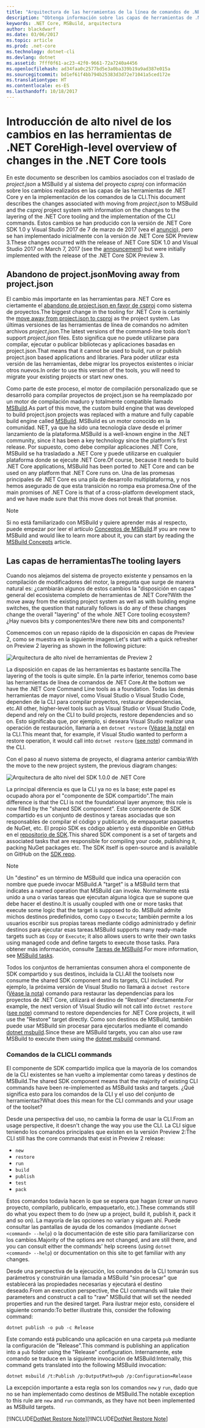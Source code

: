 ```yaml
---
title: "Arquitectura de las herramientas de la línea de comandos de .NET Core"
description: "Obtenga información sobre las capas de herramientas de .NET Core y sobre lo que ha cambiado en versiones recientes."
keywords: .NET Core, MSBuild, arquitectura
author: blackdwarf
ms.date: 03/06/2017
ms.topic: article
ms.prod: .net-core
ms.technology: dotnet-cli
ms.devlang: dotnet
ms.assetid: 7fff0f61-ac23-42f0-9661-72a7240a4456
ms.openlocfilehash: ad34faa0c2577bd5e3a0ba339b19a9ad387e015a
ms.sourcegitcommit: bd1ef61f4bb794b25383d3d72e71041a5ced172e
ms.translationtype: HT
ms.contentlocale: es-ES
ms.lasthandoff: 10/18/2017
---
```

# <a name="high-level-overview-of-changes-in-the-net-core-tools"></a><span data-ttu-id="a4e1c-104">Introducción de alto nivel de los cambios en las herramientas de .NET Core</span><span class="sxs-lookup"><span data-stu-id="a4e1c-104">High-level overview of changes in the .NET Core tools</span></span>

<span data-ttu-id="a4e1c-105">En este documento se describen los cambios asociados con el traslado de *project.json* a MSBuild y al sistema del proyecto *csproj* con información sobre los cambios realizados en las capas de las herramientas de .NET Core y en la implementación de los comandos de la CLI.</span><span class="sxs-lookup"><span data-stu-id="a4e1c-105">This document describes the changes associated with moving from *project.json* to MSBuild and the *csproj* project system with information on the changes to the layering of the .NET Core tooling and the implementation of the CLI commands.</span></span> <span data-ttu-id="a4e1c-106">Estos cambios se han producido con la versión de .NET Core SDK 1.0 y Visual Studio 2017 de 7 de marzo de 2017 (vea el [anuncio](https://blogs.msdn.microsoft.com/dotnet/2017/03/07/announcing-net-core-tools-1-0/)), pero se han implementado inicialmente con la versión de .NET Core SDK Preview 3.</span><span class="sxs-lookup"><span data-stu-id="a4e1c-106">These changes occurred with the release of .NET Core SDK 1.0 and Visual Studio 2017 on March 7, 2017 (see the [announcement](https://blogs.msdn.microsoft.com/dotnet/2017/03/07/announcing-net-core-tools-1-0/)) but were initially implemented with the release of the .NET Core SDK Preview 3.</span></span>

## <a name="moving-away-from-projectjson"></a><span data-ttu-id="a4e1c-107">Abandono de project.json</span><span class="sxs-lookup"><span data-stu-id="a4e1c-107">Moving away from project.json</span></span>
<span data-ttu-id="a4e1c-108">El cambio más importante en las herramientas para .NET Core es ciertamente el [abandono de project.json en favor de csproj](https://blogs.msdn.microsoft.com/dotnet/2016/05/23/changes-to-project-json/) como sistema de proyectos.</span><span class="sxs-lookup"><span data-stu-id="a4e1c-108">The biggest change in the tooling for .NET Core is certainly the [move away from project.json to csproj](https://blogs.msdn.microsoft.com/dotnet/2016/05/23/changes-to-project-json/) as the project system.</span></span> <span data-ttu-id="a4e1c-109">Las últimas versiones de las herramientas de línea de comandos no admiten archivos *project.json*.</span><span class="sxs-lookup"><span data-stu-id="a4e1c-109">The latest versions of the command-line tools don't support *project.json* files.</span></span> <span data-ttu-id="a4e1c-110">Esto significa que no puede utilizarse para compilar, ejecutar o publicar bibliotecas y aplicaciones basadas en project.json.</span><span class="sxs-lookup"><span data-stu-id="a4e1c-110">That means that it cannot be used to build, run or publish project.json based applications and libraries.</span></span> <span data-ttu-id="a4e1c-111">Para poder utilizar esta versión de las herramientas, debe migrar los proyectos existentes o iniciar otros nuevos.</span><span class="sxs-lookup"><span data-stu-id="a4e1c-111">In order to use this version of the tools, you will need to migrate your existing projects or start new ones.</span></span> 

<span data-ttu-id="a4e1c-112">Como parte de este proceso, el motor de compilación personalizado que se desarrolló para compilar proyectos de project.json se ha reemplazado por un motor de compilación maduro y totalmente compatible llamado [MSBuild](https://github.com/Microsoft/msbuild).</span><span class="sxs-lookup"><span data-stu-id="a4e1c-112">As part of this move, the custom build engine that was developed to build project.json projects was replaced with a mature and fully capable build engine called [MSBuild](https://github.com/Microsoft/msbuild).</span></span> <span data-ttu-id="a4e1c-113">MSBuild es un motor conocido en la comunidad. NET, ya que ha sido una tecnología clave desde el primer lanzamiento de la plataforma.</span><span class="sxs-lookup"><span data-stu-id="a4e1c-113">MSBuild is a well-known engine in the .NET community, since it has been a key technology since the platform's first release.</span></span> <span data-ttu-id="a4e1c-114">Por supuesto, como debe compilar aplicaciones .NET Core, MSBuild se ha trasladado a .NET Core y puede utilizarse en cualquier plataforma donde se ejecute .NET Core.</span><span class="sxs-lookup"><span data-stu-id="a4e1c-114">Of course, because it needs to build .NET Core applications, MSBuild has been ported to .NET Core and can be used on any platform that .NET Core runs on.</span></span> <span data-ttu-id="a4e1c-115">Una de las promesas principales de .NET Core es una pila de desarrollo multiplataforma, y nos hemos asegurado de que esta transición no rompa esa promesa.</span><span class="sxs-lookup"><span data-stu-id="a4e1c-115">One of the main promises of .NET Core is that of a cross-platform development stack, and we have made sure that this move does not break that promise.</span></span>

> [!NOTE]
> <span data-ttu-id="a4e1c-116">Si no está familiarizado con MSBuild y quiere aprender más al respecto, puede empezar por leer el artículo [Conceptos de MSBuild](/visualstudio/msbuild/msbuild-concepts).</span><span class="sxs-lookup"><span data-stu-id="a4e1c-116">If you are new to MSBuild and would like to learn more about it, you can start by reading the [MSBuild Concepts](/visualstudio/msbuild/msbuild-concepts) article.</span></span> 

## <a name="the-tooling-layers"></a><span data-ttu-id="a4e1c-117">Las capas de herramientas</span><span class="sxs-lookup"><span data-stu-id="a4e1c-117">The tooling layers</span></span>
<span data-ttu-id="a4e1c-118">Cuando nos alejamos del sistema de proyecto existente y pensamos en la compilación de modificadores del motor, la pregunta que surge de manera natural es: ¿cambiarán algunos de estos cambios la "disposición en capas" general del ecosistema completo de herramientas de .NET Core?</span><span class="sxs-lookup"><span data-stu-id="a4e1c-118">With the move away from the existing project system as well as with building engine switches, the question that naturally follows is do any of these changes change the overall "layering" of the whole .NET Core tooling ecosystem?</span></span> <span data-ttu-id="a4e1c-119">¿Hay nuevos bits y componentes?</span><span class="sxs-lookup"><span data-stu-id="a4e1c-119">Are there new bits and components?</span></span>

<span data-ttu-id="a4e1c-120">Comencemos con un repaso rápido de la disposición en capas de Preview 2, como se muestra en la siguiente imagen:</span><span class="sxs-lookup"><span data-stu-id="a4e1c-120">Let's start with a quick refresher on Preview 2 layering as shown in the following picture:</span></span>

![Arquitectura de alto nivel de herramientas de Preview 2](media/cli-msbuild-architecture/p2-arch.png)

<span data-ttu-id="a4e1c-122">La disposición en capas de las herramientas es bastante sencilla.</span><span class="sxs-lookup"><span data-stu-id="a4e1c-122">The layering of the tools is quite simple.</span></span> <span data-ttu-id="a4e1c-123">En la parte inferior, tenemos como base las herramientas de línea de comandos de .NET Core.</span><span class="sxs-lookup"><span data-stu-id="a4e1c-123">At the bottom we have the .NET Core Command Line tools as a foundation.</span></span> <span data-ttu-id="a4e1c-124">Todas las demás herramientas de mayor nivel, como Visual Studio o Visual Studio Code, dependen de la CLI para compilar proyectos, restaurar dependencias, etc.</span><span class="sxs-lookup"><span data-stu-id="a4e1c-124">All other, higher-level tools such as Visual Studio or Visual Studio Code, depend and rely on the CLI to build projects, restore dependencies and so on.</span></span> <span data-ttu-id="a4e1c-125">Esto significaba que, por ejemplo, si deseara Visual Studio realizar una operación de restauración, llamaría a en `dotnet restore` ([Véase la nota](#dotnet-restore-note)) en la CLI.</span><span class="sxs-lookup"><span data-stu-id="a4e1c-125">This meant that, for example, if Visual Studio wanted to perform a restore operation, it would call into `dotnet restore` ([see note](#dotnet-restore-note)) command in the CLI.</span></span> 

<span data-ttu-id="a4e1c-126">Con el paso al nuevo sistema de proyecto, el diagrama anterior cambia:</span><span class="sxs-lookup"><span data-stu-id="a4e1c-126">With the move to the new project system, the previous diagram changes:</span></span> 

![Arquitectura de alto nivel del SDK 1.0.0 de .NET Core](media/cli-msbuild-architecture/p3-arch.png)

<span data-ttu-id="a4e1c-128">La principal diferencia es que la CLI ya no es la base; este papel es ocupado ahora por el "componente de SDK compartido".</span><span class="sxs-lookup"><span data-stu-id="a4e1c-128">The main difference is that the CLI is not the foundational layer anymore; this role is now filled by the "shared SDK component".</span></span> <span data-ttu-id="a4e1c-129">Este componente de SDK compartido es un conjunto de destinos y tareas asociadas que son responsables de compilar el código y publicarlo, de empaquetar paquetes de NuGet, etc. El propio SDK es código abierto y está disponible en GitHub en el [repositorio de SDK](https://github.com/dotnet/sdk).</span><span class="sxs-lookup"><span data-stu-id="a4e1c-129">This shared SDK component is a set of targets and associated tasks that are responsible for compiling your code, publishing it, packing NuGet packages etc. The SDK itself is open-source and is available on GitHub on the [SDK repo](https://github.com/dotnet/sdk).</span></span> 

> [!NOTE]
> <span data-ttu-id="a4e1c-130">Un "destino" es un término de MSBuild que indica una operación con nombre que puede invocar MSBuild.</span><span class="sxs-lookup"><span data-stu-id="a4e1c-130">A "target" is a MSBuild term that indicates a named operation that MSBuild can invoke.</span></span> <span data-ttu-id="a4e1c-131">Normalmente está unido a una o varias tareas que ejecutan alguna lógica que se supone que debe hacer el destino.</span><span class="sxs-lookup"><span data-stu-id="a4e1c-131">It is usually coupled with one or more tasks that execute some logic that the target is supposed to do.</span></span> <span data-ttu-id="a4e1c-132">MSBuild admite michos destinos predefinidos, como `Copy` o `Execute`; también permite a los usuarios escribir sus propias tareas mediante código administrado y definir destinos para ejecutar esas tareas.</span><span class="sxs-lookup"><span data-stu-id="a4e1c-132">MSBuild supports many ready-made targets such as `Copy` or `Execute`; it also allows users to write their own tasks using managed code and define targets to execute those tasks.</span></span> <span data-ttu-id="a4e1c-133">Para obtener más información, consulte [Tareas de MSBuild](/visualstudio/msbuild/msbuild-tasks).</span><span class="sxs-lookup"><span data-stu-id="a4e1c-133">For more information, see [MSBuild tasks](/visualstudio/msbuild/msbuild-tasks).</span></span> 

<span data-ttu-id="a4e1c-134">Todos los conjuntos de herramientas consumen ahora el componente de SDK compartido y sus destinos, incluida la CLI.</span><span class="sxs-lookup"><span data-stu-id="a4e1c-134">All the toolsets now consume the shared SDK component and its targets, CLI included.</span></span> <span data-ttu-id="a4e1c-135">Por ejemplo, la próxima versión de Visual Studio no llamará a `dotnet restore` ([Véase la nota](#dotnet-restore-note)) comando para restaurar las dependencias para los proyectos de .NET Core, utilizará el destino de "Restore" directamente.</span><span class="sxs-lookup"><span data-stu-id="a4e1c-135">For example, the next version of Visual Studio will not call into `dotnet restore` ([see note](#dotnet-restore-note)) command to restore dependencies for .NET Core projects, it will use the "Restore" target directly.</span></span> <span data-ttu-id="a4e1c-136">Como son destinos de MSBuild, también puede usar MSBuild sin procesar para ejecutarlos mediante el comando [dotnet msbuild](dotnet-msbuild.md).</span><span class="sxs-lookup"><span data-stu-id="a4e1c-136">Since these are MSBuild targets, you can also use raw MSBuild to execute them using the [dotnet msbuild](dotnet-msbuild.md) command.</span></span> 

### <a name="cli-commands"></a><span data-ttu-id="a4e1c-137">Comandos de la CLI</span><span class="sxs-lookup"><span data-stu-id="a4e1c-137">CLI commands</span></span>
<span data-ttu-id="a4e1c-138">El componente de SDK compartido implica que la mayoría de los comandos de la CLI existentes se han vuelto a implementar como tareas y destinos de MSBuild.</span><span class="sxs-lookup"><span data-stu-id="a4e1c-138">The shared SDK component means that the majority of existing CLI commands have been re-implemented as MSBuild tasks and targets.</span></span> <span data-ttu-id="a4e1c-139">¿Qué significa esto para los comandos de la CLI y el uso del conjunto de herramientas?</span><span class="sxs-lookup"><span data-stu-id="a4e1c-139">What does this mean for the CLI commands and your usage of the toolset?</span></span> 

<span data-ttu-id="a4e1c-140">Desde una perspectiva del uso, no cambia la forma de usar la CLI.</span><span class="sxs-lookup"><span data-stu-id="a4e1c-140">From an usage perspective, it doesn't change the way you use the CLI.</span></span> <span data-ttu-id="a4e1c-141">La CLI sigue teniendo los comandos principales que existen en la versión Preview 2:</span><span class="sxs-lookup"><span data-stu-id="a4e1c-141">The CLI still has the core commands that exist in Preview 2 release:</span></span>

* `new`
* `restore`
* `run` 
* `build`
* `publish`
* `test`
* `pack` 

<span data-ttu-id="a4e1c-142">Estos comandos todavía hacen lo que se espera que hagan (crear un nuevo proyecto, compilarlo, publicarlo, empaquetarlo, etc.).</span><span class="sxs-lookup"><span data-stu-id="a4e1c-142">These commands still do what you expect them to do (new up a project, build it, publish it, pack it and so on).</span></span> <span data-ttu-id="a4e1c-143">La mayoría de las opciones no varían y siguen ahí. Puede consultar las pantallas de ayuda de los comandos (mediante `dotnet <command> --help`) o la documentación de este sitio para familiarizarse con los cambios.</span><span class="sxs-lookup"><span data-stu-id="a4e1c-143">Majority of the options are not changed, and are still there, and you can consult either the commands' help screens (using `dotnet <command> --help`) or documentation on this site to get familiar with any changes.</span></span> 

<span data-ttu-id="a4e1c-144">Desde una perspectiva de la ejecución, los comandos de la CLI tomarán sus parámetros y construirán una llamada a MSBuild "sin procesar" que establecerá las propiedades necesarias y ejecutará el destino deseado.</span><span class="sxs-lookup"><span data-stu-id="a4e1c-144">From an execution perspective, the CLI commands will take their parameters and construct a call to "raw" MSBuild that will set the needed properties and run the desired target.</span></span> <span data-ttu-id="a4e1c-145">Para ilustrar mejor esto, considere el siguiente comando:</span><span class="sxs-lookup"><span data-stu-id="a4e1c-145">To better illustrate this, consider the following command:</span></span> 

   `dotnet publish -o pub -c Release`
    
<span data-ttu-id="a4e1c-146">Este comando está publicando una aplicación en una carpeta `pub` mediante la configuración de "Release".</span><span class="sxs-lookup"><span data-stu-id="a4e1c-146">This command is publishing an application into a `pub` folder using the "Release" configuration.</span></span> <span data-ttu-id="a4e1c-147">Internamente, este comando se traduce en la siguiente invocación de MSBuild:</span><span class="sxs-lookup"><span data-stu-id="a4e1c-147">Internally, this command gets translated into the following MSBuild invocation:</span></span> 

   `dotnet msbuild /t:Publish /p:OutputPath=pub /p:Configuration=Release`

<span data-ttu-id="a4e1c-148">La excepción importante a esta regla son los comandos `new` y `run`, dado que no se han implementado como destinos de MSBuild.</span><span class="sxs-lookup"><span data-stu-id="a4e1c-148">The notable exception to this rule are `new` and `run` commands, as they have not been implemented as MSBuild targets.</span></span>

<a name="dotnet-restore-note"></a> <span data-ttu-id="a4e1c-149">[!INCLUDE[DotNet Restore Note](~/includes/dotnet-restore-note.md)]</span><span class="sxs-lookup"><span data-stu-id="a4e1c-149">[!INCLUDE[DotNet Restore Note](~/includes/dotnet-restore-note.md)]</span></span>